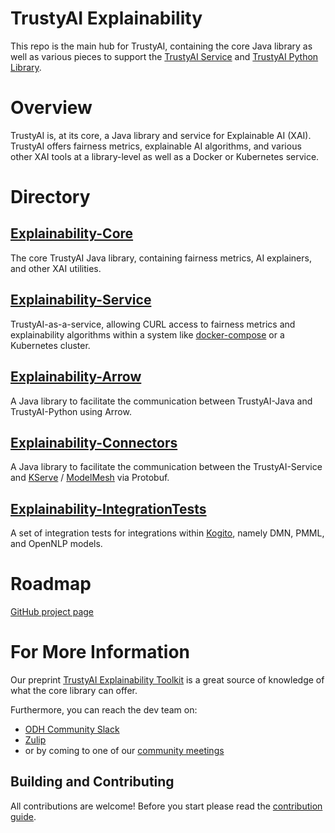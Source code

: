 # TrustyAI Explainability
This repo is the main hub for TrustyAI, containing the core Java library as well as various pieces
to support the [TrustyAI Service](https://github.com/trustyai-explainability/trustyai-explainability/tree/main/explainability-service)
and [TrustyAI Python Library](https://github.com/trustyai-explainability/trustyai-explainability-python). 

# Overview
TrustyAI is, at its core, a Java library and service for Explainable AI (XAI). TrustyAI offers fairness metrics, explainable AI algorithms,
and various other XAI tools at a library-level as well as a Docker or Kubernetes service. 

# Directory
## [Explainability-Core](https://github.com/trustyai-explainability/trustyai-explainability/tree/main/explainability-core)
The core TrustyAI Java library, containing fairness metrics, AI explainers, and other XAI utilities.

## [Explainability-Service](https://github.com/trustyai-explainability/trustyai-explainability/tree/main/explainability-service)
TrustyAI-as-a-service, allowing CURL access to fairness metrics and explainability algorithms within a system like
[docker-compose](https://github.com/trustyai-explainability/trustyai-explainability/tree/main/explainability-service#using-data-in-storage-only) or a Kubernetes cluster. 

## [Explainability-Arrow](https://github.com/trustyai-explainability/trustyai-explainability/tree/main/explainability-arrow)
A Java library to facilitate the communication between TrustyAI-Java and TrustyAI-Python using Arrow. 

## [Explainability-Connectors](https://github.com/trustyai-explainability/trustyai-explainability/tree/main/explainability-connectors)
A Java library to facilitate the communication between the TrustyAI-Service and [KServe](https://github.com/kserve) / [ModelMesh](https://github.com/kserve/modelmesh)
via Protobuf.

## [Explainability-IntegrationTests](https://github.com/trustyai-explainability/trustyai-explainability/tree/main/explainability-integrationtests)
A set of integration tests for integrations within [Kogito](https://kogito.kie.org/), namely DMN, PMML, and OpenNLP models.

# Roadmap
[GitHub project page](https://github.com/orgs/trustyai-explainability/projects/10)

# For More Information
Our preprint [TrustyAI Explainability Toolkit](https://arxiv.org/abs/2104.12717)
is a great source of knowledge of what the core library can offer.

Furthermore, you can reach the dev team on:
* [ODH Community Slack](https://odh-io.slack.com/archives/C03UFCVFFEY)
* [Zulip](https://kie.zulipchat.com/#narrow/stream/232681-trusty-ai)
* or by coming to one of our [community meetings](https://github.com/trustyai-explainability/community#meetings)

## Building and Contributing

All contributions are welcome! Before you start please read the [contribution guide](CONTRIBUTING.md).